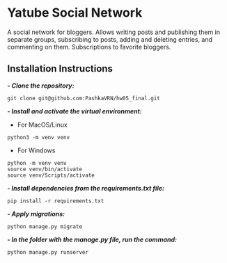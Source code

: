 # Yatube Social Network

A social network for bloggers. Allows writing posts and publishing them in separate groups, subscribing to posts, adding and deleting entries, and commenting on them.
Subscriptions to favorite bloggers.

## Installation Instructions
***- Clone the repository:***
```
git clone git@github.com:PashkaVRN/hw05_final.git
```

***- Install and activate the virtual environment:***
- For MacOS/Linux
```
python3 -m venv venv
```
- For Windows
```
python -m venv venv
source venv/bin/activate
source venv/Scripts/activate
```

***- Install dependencies from the requirements.txt file:***
```
pip install -r requirements.txt
```

***- Apply migrations:***
```
python manage.py migrate
```

***- In the folder with the manage.py file, run the command:***
```
python manage.py runserver
```